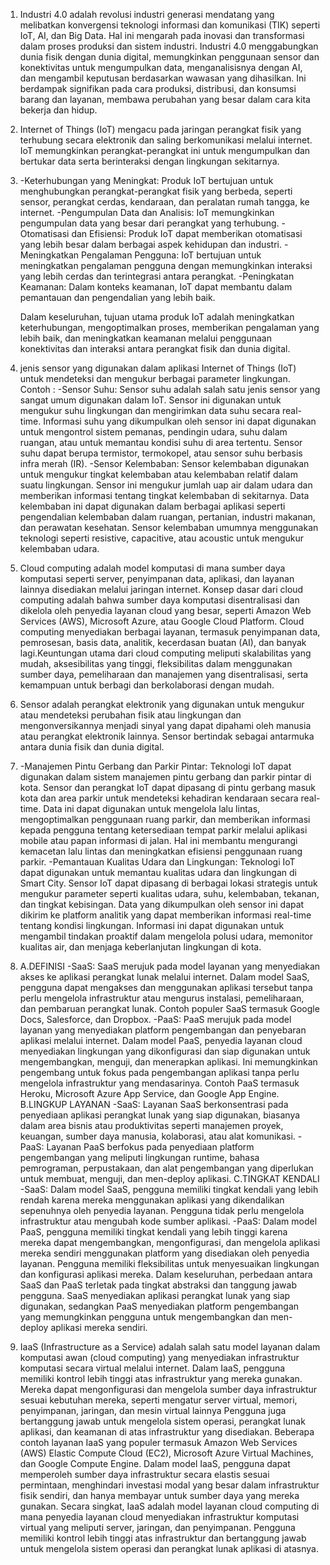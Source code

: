 1. Industri 4.0 adalah revolusi industri generasi mendatang yang melibatkan konvergensi teknologi informasi dan komunikasi (TIK) seperti IoT, AI, dan Big Data. Hal ini mengarah pada inovasi dan transformasi dalam proses produksi dan sistem industri. Industri 4.0 menggabungkan dunia fisik dengan dunia digital, memungkinkan penggunaan sensor dan konektivitas untuk mengumpulkan data, menganalisisnya dengan AI, dan mengambil keputusan berdasarkan wawasan yang dihasilkan. Ini berdampak signifikan pada cara produksi, distribusi, dan konsumsi barang dan layanan, membawa perubahan yang besar dalam cara kita bekerja dan hidup.
2. Internet of Things (IoT) mengacu pada jaringan perangkat fisik yang terhubung secara elektronik dan saling berkomunikasi melalui internet. IoT memungkinkan perangkat-perangkat ini untuk mengumpulkan dan bertukar data serta berinteraksi dengan lingkungan sekitarnya.
3. -Keterhubungan yang Meningkat: Produk IoT bertujuan untuk menghubungkan perangkat-perangkat fisik yang berbeda, seperti sensor, perangkat cerdas, kendaraan, dan peralatan rumah 
    tangga, ke internet.
   -Pengumpulan Data dan Analisis: IoT memungkinkan pengumpulan data yang besar dari perangkat yang terhubung.
   -Otomatisasi dan Efisiensi: Produk IoT dapat memberikan otomatisasi yang lebih besar dalam berbagai aspek kehidupan dan industri.
   -Meningkatkan Pengalaman Pengguna: IoT bertujuan untuk meningkatkan pengalaman pengguna dengan memungkinkan interaksi yang lebih cerdas dan terintegrasi antara perangkat.
   -Peningkatan Keamanan: Dalam konteks keamanan, IoT dapat membantu dalam pemantauan dan pengendalian yang lebih baik.

   Dalam keseluruhan, tujuan utama produk IoT adalah meningkatkan keterhubungan, mengoptimalkan proses, memberikan pengalaman yang lebih baik, dan meningkatkan keamanan melalui penggunaan konektivitas dan interaksi antara perangkat fisik dan dunia digital.
4.  jenis sensor yang digunakan dalam aplikasi Internet of Things (IoT) untuk mendeteksi dan mengukur berbagai parameter lingkungan. Contoh :
    -Sensor Suhu: Sensor suhu adalah salah satu jenis sensor yang sangat umum digunakan dalam IoT. Sensor ini digunakan untuk mengukur suhu lingkungan dan mengirimkan data suhu secara real-time. Informasi suhu yang dikumpulkan oleh sensor ini dapat digunakan untuk mengontrol sistem pemanas, pendingin udara, suhu dalam ruangan, atau untuk memantau kondisi suhu di area tertentu. Sensor suhu dapat berupa termistor, termokopel, atau sensor suhu berbasis infra merah (IR).
    -Sensor Kelembaban: Sensor kelembaban digunakan untuk mengukur tingkat kelembaban atau kelembaban relatif dalam suatu lingkungan. Sensor ini mengukur jumlah uap air dalam udara dan memberikan informasi tentang tingkat kelembaban di sekitarnya. Data kelembaban ini dapat digunakan dalam berbagai aplikasi seperti pengendalian kelembaban dalam ruangan, pertanian, industri makanan, dan perawatan kesehatan. Sensor kelembaban umumnya menggunakan teknologi seperti resistive, capacitive, atau acoustic untuk mengukur kelembaban udara.
5. Cloud computing adalah model komputasi di mana sumber daya komputasi seperti server, penyimpanan data, aplikasi, dan layanan lainnya disediakan melalui jaringan internet. 
Konsep dasar dari cloud computing adalah bahwa sumber daya komputasi disentralisasi dan dikelola oleh penyedia layanan cloud yang besar, seperti Amazon Web Services (AWS), Microsoft Azure, atau Google Cloud Platform. Cloud computing menyediakan berbagai layanan, termasuk penyimpanan data, pemrosesan, basis data, analitik, kecerdasan buatan (AI), dan banyak lagi.Keuntungan utama dari cloud computing meliputi skalabilitas yang mudah, aksesibilitas yang tinggi, fleksibilitas dalam menggunakan sumber daya, pemeliharaan dan manajemen yang disentralisasi, serta kemampuan untuk berbagi dan berkolaborasi dengan mudah.
6. Sensor adalah perangkat elektronik yang digunakan untuk mengukur atau mendeteksi perubahan fisik atau lingkungan dan mengonversikannya menjadi sinyal yang dapat dipahami oleh manusia atau perangkat elektronik lainnya. Sensor bertindak sebagai antarmuka antara dunia fisik dan dunia digital.
7. -Manajemen Pintu Gerbang dan Parkir Pintar: Teknologi IoT dapat digunakan dalam sistem manajemen pintu gerbang dan parkir pintar di kota. Sensor dan perangkat IoT dapat dipasang di pintu gerbang masuk kota dan area parkir untuk mendeteksi kehadiran kendaraan secara real-time. Data ini dapat digunakan untuk mengelola lalu lintas, mengoptimalkan penggunaan ruang parkir, dan memberikan informasi kepada pengguna tentang ketersediaan tempat parkir melalui aplikasi mobile atau papan informasi di jalan. Hal ini membantu mengurangi kemacetan lalu lintas dan meningkatkan efisiensi penggunaan ruang parkir.
   -Pemantauan Kualitas Udara dan Lingkungan: Teknologi IoT dapat digunakan untuk memantau kualitas udara dan lingkungan di Smart City. Sensor IoT dapat dipasang di berbagai lokasi strategis untuk mengukur parameter seperti kualitas udara, suhu, kelembaban, tekanan, dan tingkat kebisingan. Data yang dikumpulkan oleh sensor ini dapat dikirim ke platform analitik yang dapat memberikan informasi real-time tentang kondisi lingkungan. Informasi ini dapat digunakan untuk mengambil tindakan proaktif dalam mengelola polusi udara, memonitor kualitas air, dan menjaga keberlanjutan lingkungan di kota.
8. A.DEFINISI
      -SaaS: SaaS merujuk pada model layanan yang menyediakan akses ke aplikasi perangkat lunak melalui internet. Dalam model SaaS, pengguna dapat mengakses dan menggunakan aplikasi tersebut tanpa perlu mengelola infrastruktur atau mengurus instalasi, pemeliharaan, dan pembaruan perangkat lunak. Contoh populer SaaS termasuk Google Docs, Salesforce, dan Dropbox.
      -PaaS: PaaS merujuk pada model layanan yang menyediakan platform pengembangan dan penyebaran aplikasi melalui internet. Dalam model PaaS, penyedia layanan cloud menyediakan lingkungan yang dikonfigurasi dan siap digunakan untuk mengembangkan, menguji, dan menerapkan aplikasi. Ini memungkinkan pengembang untuk fokus pada pengembangan aplikasi tanpa perlu mengelola infrastruktur yang mendasarinya. Contoh PaaS termasuk Heroku, Microsoft Azure App Service, dan Google App Engine.
   B.LINGKUP LAYANAN
      -SaaS: Layanan SaaS berkonsentrasi pada penyediaan aplikasi perangkat lunak yang siap digunakan, biasanya dalam area bisnis atau produktivitas seperti manajemen proyek, keuangan, sumber daya manusia, kolaborasi, atau alat komunikasi.
      -PaaS: Layanan PaaS berfokus pada penyediaan platform pengembangan yang meliputi lingkungan runtime, bahasa pemrograman, perpustakaan, dan alat pengembangan yang diperlukan untuk membuat, menguji, dan men-deploy aplikasi.
   C.TINGKAT KENDALI
      -SaaS: Dalam model SaaS, pengguna memiliki tingkat kendali yang lebih rendah karena mereka menggunakan aplikasi yang dikendalikan sepenuhnya oleh penyedia layanan. Pengguna tidak perlu mengelola infrastruktur atau mengubah kode sumber aplikasi.
      -PaaS: Dalam model PaaS, pengguna memiliki tingkat kendali yang lebih tinggi karena mereka dapat mengembangkan, mengonfigurasi, dan mengelola aplikasi mereka sendiri menggunakan platform yang disediakan oleh penyedia layanan. Pengguna memiliki fleksibilitas untuk menyesuaikan lingkungan dan konfigurasi aplikasi mereka. Dalam keseluruhan, perbedaan antara SaaS dan PaaS terletak pada tingkat abstraksi dan tanggung jawab pengguna. SaaS menyediakan aplikasi perangkat lunak yang siap digunakan, sedangkan PaaS menyediakan platform pengembangan yang memungkinkan pengguna untuk mengembangkan dan men-deploy aplikasi mereka sendiri.
9. IaaS (Infrastructure as a Service) adalah salah satu model layanan dalam komputasi awan (cloud computing) yang menyediakan infrastruktur komputasi secara virtual melalui internet. Dalam IaaS, pengguna memiliki kontrol lebih tinggi atas infrastruktur yang mereka gunakan. Mereka dapat mengonfigurasi dan mengelola sumber daya infrastruktur sesuai kebutuhan mereka, seperti mengatur server virtual, memori, penyimpanan, jaringan, dan mesin virtual lainnya
Pengguna juga bertanggung jawab untuk mengelola sistem operasi, perangkat lunak aplikasi, dan keamanan di atas infrastruktur yang disediakan. Beberapa contoh layanan IaaS yang populer termasuk Amazon Web Services (AWS) Elastic Compute Cloud (EC2), Microsoft Azure Virtual Machines, dan Google Compute Engine.
Dalam model IaaS, pengguna dapat memperoleh sumber daya infrastruktur secara elastis sesuai permintaan, menghindari investasi modal yang besar dalam infrastruktur fisik sendiri, dan hanya membayar untuk sumber daya yang mereka gunakan. Secara singkat, IaaS adalah model layanan cloud computing di mana penyedia layanan cloud menyediakan infrastruktur komputasi virtual yang meliputi server, jaringan, dan penyimpanan. Pengguna memiliki kontrol lebih tinggi atas infrastruktur dan bertanggung jawab untuk mengelola sistem operasi dan perangkat lunak aplikasi di atasnya.